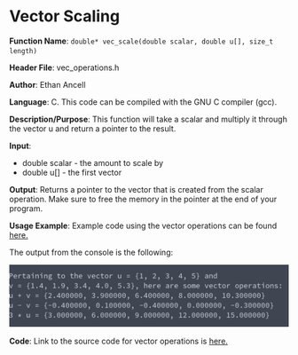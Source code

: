 # Vector Scaling
**Function Name**: ```double* vec_scale(double scalar, double u[], size_t length)```

**Header File**: vec_operations.h

**Author**: Ethan Ancell

**Language**: C. This code can be compiled with the GNU C compiler (gcc).

**Description/Purpose**: This function will take a scalar and multiply it through the vector u and return a pointer to the result.

**Input**:
* double scalar - the amount to scale by
* double u[] - the first vector

**Output**: Returns a pointer to the vector that is created from the scalar operation. Make sure to free the memory in the pointer at the end of your program.

**Usage Example**: Example code using the vector operations can be found [here.](https://github.com/ethanancell/math4610/blob/master/software/vectors/vec_operations.c)

The output from the console is the following:

![Console Output](images/vec_operations.png)

**Code**: Link to the source code for vector operations is [here.](https://github.com/ethanancell/math4610/blob/master/shared_library/src/vec_operations.c)
